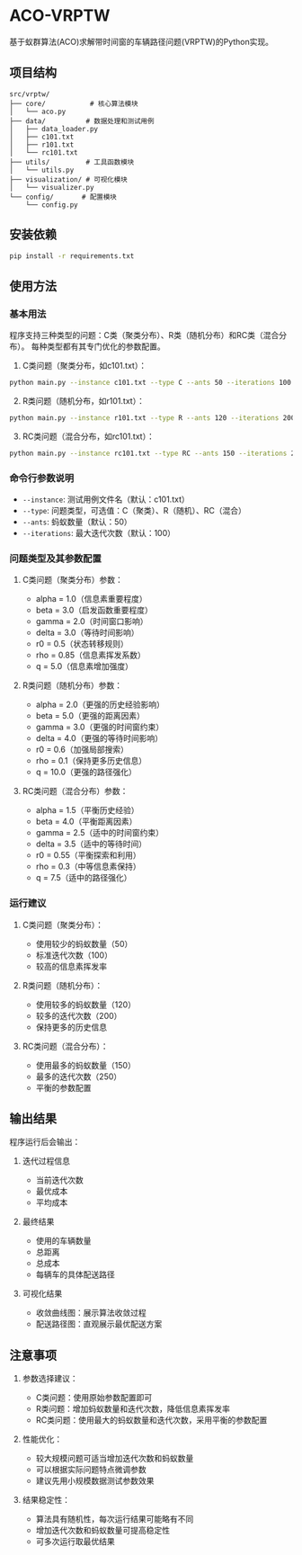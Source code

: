 # ACO-VRPTW

基于蚁群算法(ACO)求解带时间窗的车辆路径问题(VRPTW)的Python实现。

## 项目结构

```
src/vrptw/
├── core/           # 核心算法模块
│   └── aco.py
├── data/          # 数据处理和测试用例
│   ├── data_loader.py
│   ├── c101.txt
│   ├── r101.txt
│   └── rc101.txt
├── utils/         # 工具函数模块
│   └── utils.py
├── visualization/ # 可视化模块
│   └── visualizer.py
└── config/       # 配置模块
    └── config.py
```

## 安装依赖

```bash
pip install -r requirements.txt
```

## 使用方法

### 基本用法

程序支持三种类型的问题：C类（聚类分布）、R类（随机分布）和RC类（混合分布）。
每种类型都有其专门优化的参数配置。

1. C类问题（聚类分布，如c101.txt）：
```bash
python main.py --instance c101.txt --type C --ants 50 --iterations 100
```

2. R类问题（随机分布，如r101.txt）：
```bash
python main.py --instance r101.txt --type R --ants 120 --iterations 200
```

3. RC类问题（混合分布，如rc101.txt）：
```bash
python main.py --instance rc101.txt --type RC --ants 150 --iterations 250
```

### 命令行参数说明

- `--instance`: 测试用例文件名（默认：c101.txt）
- `--type`: 问题类型，可选值：C（聚类）、R（随机）、RC（混合）
- `--ants`: 蚂蚁数量（默认：50）
- `--iterations`: 最大迭代次数（默认：100）

### 问题类型及其参数配置

1. C类问题（聚类分布）参数：
   - alpha = 1.0（信息素重要程度）
   - beta = 3.0（启发函数重要程度）
   - gamma = 2.0（时间窗口影响）
   - delta = 3.0（等待时间影响）
   - r0 = 0.5（状态转移规则）
   - rho = 0.85（信息素挥发系数）
   - q = 5.0（信息素增加强度）

2. R类问题（随机分布）参数：
   - alpha = 2.0（更强的历史经验影响）
   - beta = 5.0（更强的距离因素）
   - gamma = 3.0（更强的时间窗约束）
   - delta = 4.0（更强的等待时间影响）
   - r0 = 0.6（加强局部搜索）
   - rho = 0.1（保持更多历史信息）
   - q = 10.0（更强的路径强化）

3. RC类问题（混合分布）参数：
   - alpha = 1.5（平衡历史经验）
   - beta = 4.0（平衡距离因素）
   - gamma = 2.5（适中的时间窗约束）
   - delta = 3.5（适中的等待时间）
   - r0 = 0.55（平衡探索和利用）
   - rho = 0.3（中等信息素保持）
   - q = 7.5（适中的路径强化）

### 运行建议

1. C类问题（聚类分布）：
   - 使用较少的蚂蚁数量（50）
   - 标准迭代次数（100）
   - 较高的信息素挥发率

2. R类问题（随机分布）：
   - 使用较多的蚂蚁数量（120）
   - 较多的迭代次数（200）
   - 保持更多的历史信息

3. RC类问题（混合分布）：
   - 使用最多的蚂蚁数量（150）
   - 最多的迭代次数（250）
   - 平衡的参数配置

## 输出结果

程序运行后会输出：
1. 迭代过程信息
   - 当前迭代次数
   - 最优成本
   - 平均成本

2. 最终结果
   - 使用的车辆数量
   - 总距离
   - 总成本
   - 每辆车的具体配送路径

3. 可视化结果
   - 收敛曲线图：展示算法收敛过程
   - 配送路径图：直观展示最优配送方案

## 注意事项

1. 参数选择建议：
   - C类问题：使用原始参数配置即可
   - R类问题：增加蚂蚁数量和迭代次数，降低信息素挥发率
   - RC类问题：使用最大的蚂蚁数量和迭代次数，采用平衡的参数配置

2. 性能优化：
   - 较大规模问题可适当增加迭代次数和蚂蚁数量
   - 可以根据实际问题特点微调参数
   - 建议先用小规模数据测试参数效果

3. 结果稳定性：
   - 算法具有随机性，每次运行结果可能略有不同
   - 增加迭代次数和蚂蚁数量可提高稳定性
   - 可多次运行取最优结果
